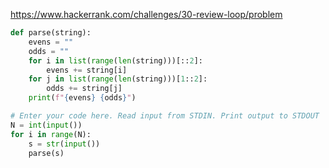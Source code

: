 https://www.hackerrank.com/challenges/30-review-loop/problem

```python
def parse(string):
    evens = ""
    odds = ""
    for i in list(range(len(string)))[::2]:
        evens += string[i]
    for j in list(range(len(string)))[1::2]:
        odds += string[j]
    print(f"{evens} {odds}")

# Enter your code here. Read input from STDIN. Print output to STDOUT
N = int(input())
for i in range(N):
    s = str(input())
    parse(s)
```